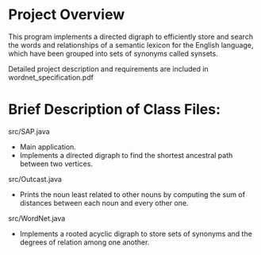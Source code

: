 # Project Overview
This program implements a directed digraph to efficiently store and search the words and relationships of a semantic lexicon for the English language, which have been grouped 
into sets of synonyms called synsets.

Detailed project description and requirements are included in wordnet_specification.pdf


# Brief Description of Class Files:

src/SAP.java
- Main application.
- Implements a directed digraph to find the shortest ancestral path between two vertices.

src/Outcast.java
- Prints the noun least related to other nouns by computing the sum of distances between each noun and every other one.

src/WordNet.java
- Implements a rooted acyclic digraph to store sets of synonyms and the degrees of relation among one another.
